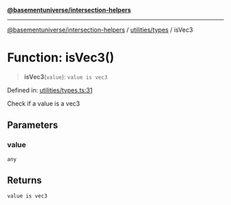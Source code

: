 [**@basementuniverse/intersection-helpers**](../../../README.md)

***

[@basementuniverse/intersection-helpers](../../../README.md) / [utilities/types](../README.md) / isVec3

# Function: isVec3()

> **isVec3**(`value`): `value is vec3`

Defined in: [utilities/types.ts:31](https://github.com/basementuniverse/intersection-helpers/blob/a748c1cf3d5365b189253eb2878888a254b5c3a1/src/utilities/types.ts#L31)

Check if a value is a vec3

## Parameters

### value

`any`

## Returns

`value is vec3`
